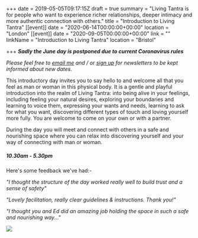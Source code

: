 +++
date = 2019-05-05T09:17:15Z
draft = true
summary = "Living Tantra is for people who want to experience richer relationships, deeper intimacy and more authentic connection with others."
title = "Introduction to Living Tantra"
[[event]]
date = "2020-06-14T00:00:00+00:00"
location = "London"
[[event]]
date = "2020-09-05T00:00:00+00:00"
link = ""
linkName = "Introduction to Living Tantra"
location = "Bristol"

+++
**_Sadly the June day is postponed due to current Coronavirus rules_**

_Please feel free to_ [_email me_](mailto:bethan@techniqueforlife.com) _and / or_ [_sign up_](http://eepurl.com/gIC8Xz) _for newsletters to be kept informed about new dates._

This introductory day invites you to say hello to and welcome all that you feel as man or woman in this physical body. It is a gentle and playful introduction into the realm of Living Tantra: into being alive in your feelings, including feeling your natural desires, exploring your boundaries and learning to voice them, expressing your wants and needs, learning to ask for what you want, discovering different types of touch and loving yourself more fully. You are welcome to come on your own or with a partner.

During the day you will meet and connect with others in a safe and nourishing space where you can relax into discovering yourself and your way of connecting with man or woman.

##### 10.30am - 5.30pm

Here's some feedback we've had:-

_"I thought the structure of the day worked really well to build trust and a sense of safety"_

_"Lovely facilitation, really clear guidelines & instructions. Thank you!"_

_"I thought you and Ed did an amazing job holding the space in such a safe and nourishing way..."_

![](/uploads/beinactionsml-3.jpg)